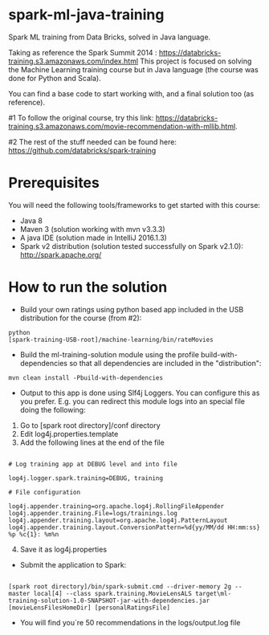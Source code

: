 # spark-ml-java-training
Spark ML training from Data Bricks, solved in Java language.

Taking as reference the Spark Summit 2014 : https://databricks-training.s3.amazonaws.com/index.html This project is focused on solving the Machine Learning training course but in Java language (the course was done for Python and Scala).

You can find a base code to start working with, and a final solution too (as reference).

#1 To follow the original course, try this link: https://databricks-training.s3.amazonaws.com/movie-recommendation-with-mllib.html.

#2 The rest of the stuff needed can be found here: https://github.com/databricks/spark-training

# Prerequisites

You will need the following tools/frameworks to get started with this course:

* Java 8
* Maven 3 (solution working with mvn v3.3.3)
* A java IDE (solution made in IntelliJ 2016.1.3)
* Spark v2 distribution (solution tested successfully on Spark v2.1.0): http://spark.apache.org/

# How to run the solution
* Build your own ratings using python based app included in the USB distribution for the course (from #2):

<code>python [spark-training-USB-root]/machine-learning/bin/rateMovies</code>

* Build the ml-training-solution module using the profile build-with-dependencies so that all dependencies are included in the "distribution":

<code>mvn clean install -Pbuild-with-dependencies</code>

* Output to this app is done using Slf4j Loggers. You can configure this as you prefer. E.g. you can redirect this module logs into an special file doing the following:
1. Go to [spark root directory]/conf directory
2. Edit log4j.properties.template
3. Add the following lines at the end of the file

<code>
# Log training app at DEBUG level and into file
</code>
<code>
log4j.logger.spark.training=DEBUG, training
</code>

<code>
# File configuration
</code>
<code>
log4j.appender.training=org.apache.log4j.RollingFileAppender
log4j.appender.training.File=logs/trainings.log
log4j.appender.training.layout=org.apache.log4j.PatternLayout
log4j.appender.training.layout.ConversionPattern=%d{yy/MM/dd HH:mm:ss} %p %c{1}: %m%n
</code>

4. Save it as log4j.properties

* Submit the application to Spark:

<code>
[spark root directory]/bin/spark-submit.cmd --driver-memory 2g --master local[4] --class spark.training.MovieLensALS target\ml-training-solution-1.0-SNAPSHOT-jar-with-dependencies.jar [movieLensFilesHomeDir] [personalRatingsFile]
</code>

* You will find you´re 50 recommendations in the logs/output.log file
